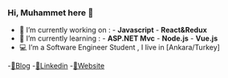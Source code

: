 ### Hi, Muhammet here 👋

- 🔭 I’m currently working on :
        - **Javascript** 
        - **React&Redux** 
- 🌱 I’m currently learning :
        - **ASP.NET Mvc** 
        - **Node.js**
        - **Vue.js**
- 💻 I’m a Software Engineer Student , I live in [Ankara/Turkey]

-[🤔Blog](https://medium.com/@cokyamanmuhammet)
-[💬Linkedin](https://www.linkedin.com/in/muhammet-%C3%A7okyaman-ba9591197/)
-[🔭Website](muhammetcokyaman.com)
